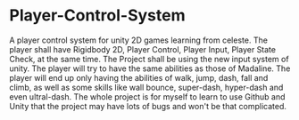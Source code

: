 # Player-Control-System
A player control system for unity 2D games learning from celeste.
The player shall have Rigidbody 2D, Player Control, Player Input, Player State Check, at the same time.
The Project shall be using the new input system of unity.
The player will try to have the same abilities as those of Madaline.
The player will end up only having the abilities of walk, jump, dash, fall and climb, as well as some skills like wall bounce, super-dash, hyper-dash and even ultral-dash.
The whole project is for myself to learn to use Github and Unity that the project may have lots of bugs and won't be that complicated.
